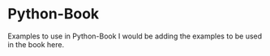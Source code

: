 # Python-Book
Examples to use in Python-Book
I would be adding the examples to be used in the book here.
